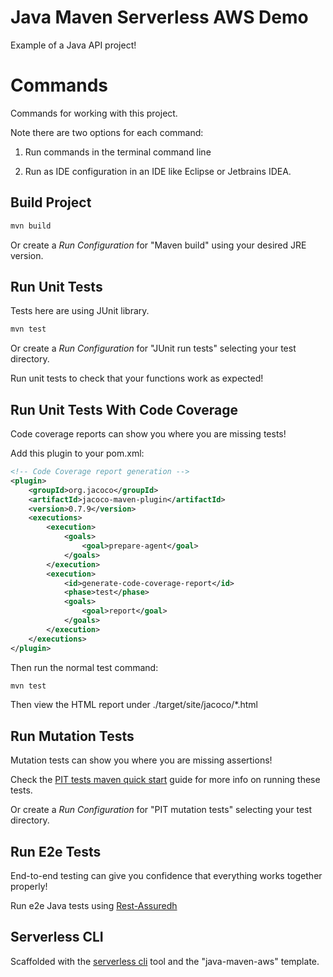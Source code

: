 # Java Maven Serverless AWS Demo

Example of a Java API project!

# Commands

Commands for working with this project.

Note there are two options for each command:

1) Run commands in the terminal command line

2) Run as IDE configuration in an IDE like Eclipse or Jetbrains IDEA.

## Build Project
```bash
mvn build
```

Or create a _Run Configuration_ for "Maven build" using your desired JRE version.


## Run Unit Tests

Tests here are using JUnit library.

```bash
mvn test
```

Or create a _Run Configuration_ for "JUnit run tests" selecting your test directory.

Run unit tests to check that your functions work as expected!

## Run Unit Tests With Code Coverage

Code coverage reports can show you where you are missing tests!

Add this plugin to your pom.xml:
```xml
<!-- Code Coverage report generation -->
<plugin>
    <groupId>org.jacoco</groupId>
    <artifactId>jacoco-maven-plugin</artifactId>
    <version>0.7.9</version>
    <executions>
        <execution>
            <goals>
                <goal>prepare-agent</goal>
            </goals>
        </execution>
        <execution>
            <id>generate-code-coverage-report</id>
            <phase>test</phase>
            <goals>
                <goal>report</goal>
            </goals>
        </execution>
    </executions>
</plugin>
```

Then run the normal test command:
```bash
mvn test
```

Then view the HTML report under ./target/site/jacoco/*.html

## Run Mutation Tests

Mutation tests can show you where you are missing assertions!

Check the [PIT tests maven quick start](https://pitest.org/quickstart/maven/) guide for more info on running these tests.

Or create a _Run Configuration_ for "PIT mutation tests" selecting your test directory.

## Run E2e Tests
End-to-end testing can give you confidence that everything works together properly!

Run e2e Java tests using [Rest-Assuredh](https://rest-assured.io/)

## Serverless CLI

Scaffolded with the [serverless cli](https://www.serverless.com/) tool and the "java-maven-aws" template.
